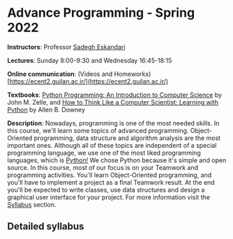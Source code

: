 # Advance Programming - Spring 2022

**Instructors**: Professor [Sadegh Eskandari](https://sadegh28.github.io/eskandari) 

**Lectures**: Sunday 8:00-9:30 and Wednesday 16:45-18:15

**Online communication**: (Videos and Homeworks) [https://ecent2.guilan.ac.ir/](https://ecent2.guilan.ac.ir/)

**Textbooks**: [Python Programming: An Introduction to Computer Science](https://www.amazon.com/Python-Programming-Introduction-Computer-Science/dp/1590282752) by John M. Zelle, and [How to Think Like a Computer Scientist: Learning with Python](https://www.amazon.com/How-Think-Like-Computer-Scientist/dp/0971677506) by Allen B. Downey

**Description**: Nowadays, programming is one of the most needed skills. In this course, we'll learn some topics of
      advanced programming. Object-Oriented programming, data structure and algorithm analysis are the most important
      ones.
      Although all of these topics are independent of a special programming language, we use one of the most
      liked
      programming
      languages, which is <a  href="https://www.python.org/" target="_blank">Python!</a> We chose Python
      because it's simple and open source. In this
      course,
      most of our focus
      is on your Teamwork and programming activities. You'll learn Object-Oriented programming, and you'll have to
      implement a project as a final Teamwork result. At the end you'll be expected to write classes, use data
      structures and
      design a graphical user
      interface for your project.
      For more information visit the <a href="test.md">Syllabus</a> section.

## Detailed syllabus